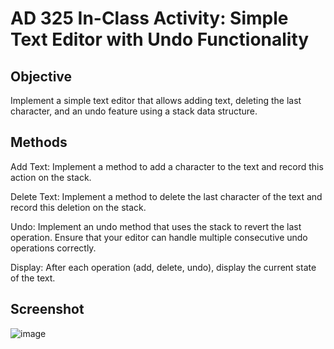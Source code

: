 # AD 325 In-Class Activity: Simple Text Editor with Undo Functionality

## Objective
Implement a simple text editor that allows adding text, deleting the last character, and an undo feature using a stack data structure.

## Methods

Add Text: Implement a method to add a character to the text and record this action on the stack.

Delete Text: Implement a method to delete the last character of the text and record this deletion on the stack.

Undo: Implement an undo method that uses the stack to revert the last operation. Ensure that your editor can handle multiple consecutive undo operations correctly.

Display: After each operation (add, delete, undo), display the current state of the text.

## Screenshot
![image](https://github.com/JoyZhang2023/Text-Editor-with-Undo/assets/137982978/45f381b2-4f8e-4845-8460-a9f099410e80)

